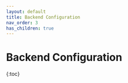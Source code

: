 ```yaml
---
layout: default
title: Backend Configuration
nav_order: 3
has_children: true
---
```

# Backend Configuration
{:toc}

